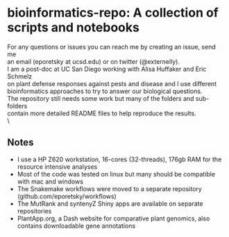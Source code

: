 # bioinformatics-repo: A collection of scripts and notebooks 
For any questions or issues you can reach me by creating an issue, send me\
an email (eporetsky at ucsd.edu) or on twitter (@externelly).\
I am a post-doc at UC San Diego working with Alisa Huffaker and Eric Schmelz\
on plant defense responses against pests and disease and I use different\
bioinformatics approaches to try to answer our biological questions.\
The repository still needs some work but many of the folders and sub-folders\
contain more detailed README files to help reproduce the results.\
\

## Notes
* I use a HP Z620 workstation, 16-cores (32-threads), 176gb RAM for the resource intensive analyses
* Most of the code was tested on linux but many should be compatible with mac and windows
* The Snakemake workflows were moved to a separate repository (github.com/eporetsky/workflows)
* The MutRank and syntenyZ Shiny apps are available on separate repositories
* PlantApp.org, a Dash website for comparative plant genomics, also contains downloadable gene annotations